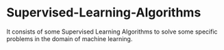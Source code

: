 # Supervised-Learning-Algorithms
It consists of some Supervised Learning Algorithms to solve some specific problems in the domain of machine learning.
